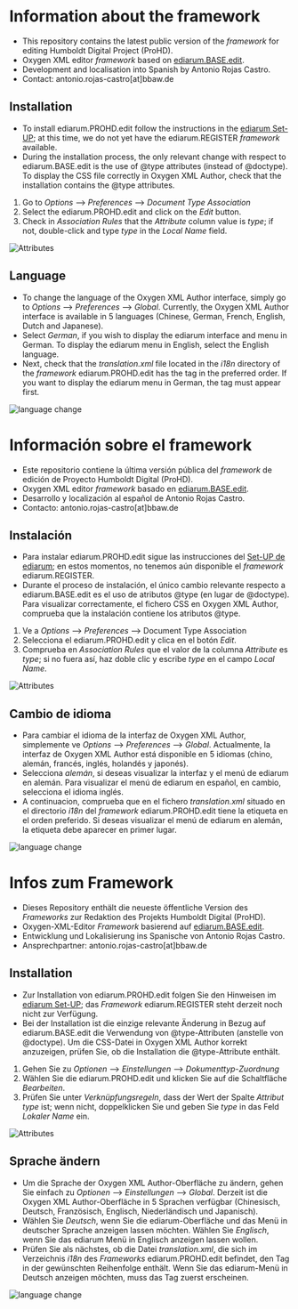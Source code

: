 # Information about the framework

- This repository contains the latest public version of the *framework* for editing Humboldt Digital Project (ProHD).
- Oxygen XML editor *framework* based on [ediarum.BASE.edit](https://www.ediarum.org/).
- Development and localisation into Spanish by Antonio Rojas Castro.
- Contact: antonio.rojas-castro[at]bbaw.de

## Installation

- To install ediarum.PROHD.edit follow the instructions in the [ediarum Set-UP](https://www.ediarum.org/docs/set-up/oxygen/tasks/t_speicherort_ediarumbase_festlegen.html); at this time, we do not yet have the ediarum.REGISTER *framework* available.
- During the installation process, the only relevant change with respect to ediarum.BASE.edit is the use of @type attributes (instead of @doctype). To display the CSS file correctly in Oxygen XML Author, check that the installation contains the @type attributes. 
1. Go to *Options* --> *Preferences* --> *Document Type Association*
2. Select the ediarum.PROHD.edit and click on the *Edit* button.
3. Check in *Association Rules* that the *Attribute* column value is *type*; if not, double-click and type *type* in the *Local Name* field. 

![Attributes](attributes.png)

## Language

- To change the language of the Oxygen XML Author interface, simply go to *Options* --> *Preferences* --> *Global*. Currently, the Oxygen XML Author interface is available in 5 languages (Chinese, German, French, English, Dutch and Japanese). 
- Select *German*, if you wish to display the ediarum interface and menu in German. To display the ediarum menu in English, select the English language.
- Next, check that the *translation.xml* file located in the *i18n* directory of the *framework* ediarum.PROHD.edit has the *<language>* tag in the preferred order. If you want to display the ediarum menu in German, the *<language description="German" lang="de_DE"/>* tag must appear first. 

![language change](language_settings.png)

# Información sobre el framework

- Este repositorio contiene la última versión pública del *framework* de edición de Proyecto Humboldt Digital (ProHD).
- Oxygen XML editor *framework* basado en [ediarum.BASE.edit](https://www.ediarum.org/).
- Desarrollo y localización al español de Antonio Rojas Castro.
- Contacto: antonio.rojas-castro[at]bbaw.de

## Instalación

- Para instalar ediarum.PROHD.edit sigue las instrucciones del [Set-UP de ediarum](https://www.ediarum.org/docs/set-up/oxygen/tasks/t_speicherort_ediarumbase_festlegen.html); en estos momentos, no tenemos aún disponible el *framework* ediarum.REGISTER.
- Durante el proceso de instalación, el único cambio relevante respecto a ediarum.BASE.edit es el uso de atributos @type (en lugar de @doctype). Para visualizar correctamente, el fichero CSS en Oxygen XML Author, comprueba que la instalación contiene los atributos @type. 
1. Ve a *Options* --> *Preferences* --> Document Type Association
2. Selecciona el ediarum.PROHD.edit y clica en el botón *Edit*.
3. Comprueba en *Association Rules* que el valor de la columna *Attribute* es *type*; si no fuera así, haz doble clic y escribe *type* en el campo *Local Name*. 

![Attributes](attributes.png)

## Cambio de idioma

- Para cambiar el idioma de la interfaz de Oxygen XML Author, simplemente ve *Options* --> *Preferences* --> *Global*. Actualmente, la interfaz de Oxygen XML Author está disponible en 5 idiomas (chino, alemán, francés, inglés, holandés y japonés). 
- Selecciona *alemán*, si deseas visualizar la interfaz y el menú de ediarum en alemán. Para visualizar el menú de ediarum en español, en cambio, selecciona el idioma inglés.
- A continuacion, comprueba que en el fichero *translation.xml* situado en el directorio *i18n* del *framework* ediarum.PROHD.edit tiene la etiqueta *<language>* en el orden preferido. Si deseas visualizar el menú de ediarum en alemán, la etiqueta *<language description="German" lang="de_DE"/>* debe aparecer en primer lugar.  

![language change](language_settings.png)

# Infos zum Framework

- Dieses Repository enthält die neueste öffentliche Version des *Frameworks* zur Redaktion des Projekts Humboldt Digital (ProHD).
- Oxygen-XML-Editor *Framework* basierend auf [ediarum.BASE.edit](https://www.ediarum.org/).
- Entwicklung und Lokalisierung ins Spanische von Antonio Rojas Castro.
- Ansprechpartner: antonio.rojas-castro[at]bbaw.de

## Installation

- Zur Installation von ediarum.PROHD.edit folgen Sie den Hinweisen im [ediarum Set-UP](https://www.ediarum.org/docs/set-up/oxygen/tasks/t_speicherort_ediarumbase_festlegen.html); das *Framework* ediarum.REGISTER steht derzeit noch nicht zur Verfügung.
- Bei der Installation ist die einzige relevante Änderung in Bezug auf ediarum.BASE.edit die Verwendung von @type-Attributen (anstelle von @doctype). Um die CSS-Datei in Oxygen XML Author korrekt anzuzeigen, prüfen Sie, ob die Installation die @type-Attribute enthält. 
1. Gehen Sie zu *Optionen* --> *Einstellungen* --> *Dokumenttyp-Zuordnung*
2. Wählen Sie die ediarum.PROHD.edit und klicken Sie auf die Schaltfläche *Bearbeiten*.
3. Prüfen Sie unter *Verknüpfungsregeln*, dass der Wert der Spalte *Attribut* *type* ist; wenn nicht, doppelklicken Sie und geben Sie *type* in das Feld *Lokaler Name* ein. 

![Attributes](attributes.png)

## Sprache ändern

- Um die Sprache der Oxygen XML Author-Oberfläche zu ändern, gehen Sie einfach zu *Optionen* --> *Einstellungen* --> *Global*. Derzeit ist die Oxygen XML Author-Oberfläche in 5 Sprachen verfügbar (Chinesisch, Deutsch, Französisch, Englisch, Niederländisch und Japanisch). 
- Wählen Sie *Deutsch*, wenn Sie die ediarum-Oberfläche und das Menü in deutscher Sprache anzeigen lassen möchten. Wählen Sie *Englisch*, wenn Sie das ediarum Menü in Englisch anzeigen lassen wollen.
- Prüfen Sie als nächstes, ob die Datei *translation.xml*, die sich im Verzeichnis *i18n* des *Frameworks* ediarum.PROHD.edit befindet, den Tag *<language>* in der gewünschten Reihenfolge enthält. Wenn Sie das ediarum-Menü in Deutsch anzeigen möchten, muss das Tag *<language description="German" lang="de_DE"/>* zuerst erscheinen. 

![language change](language_settings.png)

